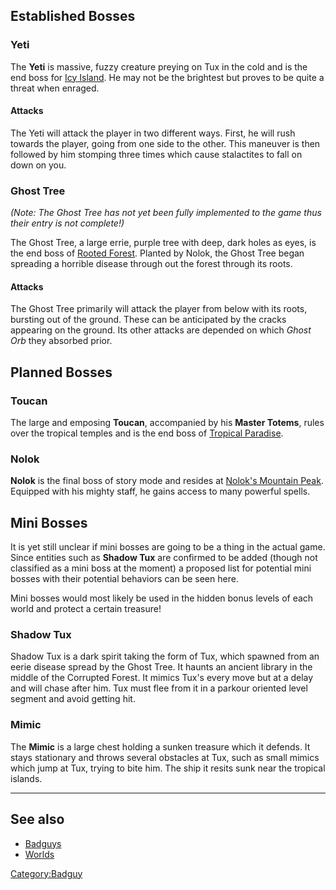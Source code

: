 ## Established Bosses

### Yeti

The **Yeti** is massive, fuzzy creature preying on Tux in the cold and is the end boss for
[Icy Island](https://github.com/SuperTux/supertux/wiki/Icy-Island). He may not be the brightest
but proves to be quite a threat when enraged.

#### Attacks
The Yeti will attack the player in two different ways. First, he will rush towards the player,
going from one side to the other. This maneuver is then followed by him stomping three times which
cause stalactites to fall on down on you.

### Ghost Tree

*(Note: The Ghost Tree has not yet been fully implemented to the game thus their entry is not complete!)*

The Ghost Tree, a large errie, purple tree with deep, dark holes as eyes, is the end boss of
[Rooted Forest](https://github.com/SuperTux/supertux/wiki/Rooted-Forest). Planted by Nolok,
the Ghost Tree began spreading a horrible disease through out the forest through its roots.

#### Attacks

The Ghost Tree primarily will attack the player from below with its roots, bursting out of the
ground. These can be anticipated by the cracks appearing on the ground. Its other attacks are
depended on which *Ghost Orb* they absorbed prior.


## Planned Bosses

### Toucan

The large and emposing **Toucan**, accompanied by his **Master Totems**, rules over the tropical temples and
is the end boss of [Tropical Paradise](https://github.com/SuperTux/supertux/wiki/Tropical-Paradise).

### Nolok

**Nolok** is the final boss of story mode and resides at [Nolok's Mountain Peak](https://github.com/SuperTux/supertux/wiki/Mountain-Peak).
Equipped with his mighty staff, he gains access to many powerful spells.


## Mini Bosses

It is yet still unclear if mini bosses are going to be a thing in the actual game. Since entities such as **Shadow Tux** are confirmed to be added
(though not classified as a mini boss at the moment) a proposed list for potential mini bosses with their potential behaviors can be seen here.

Mini bosses would most likely be used in the hidden bonus levels of each world and protect a certain treasure!

### Shadow Tux

Shadow Tux is a dark spirit taking the form of Tux, which spawned from an eerie disease spread by the Ghost Tree. It haunts an ancient library in
the middle of the Corrupted Forest. It mimics Tux's every move but at a delay and will chase after him. Tux must flee from it in a parkour oriented
level segment and avoid getting hit.

### Mimic

The **Mimic** is a large chest holding a sunken treasure which it defends. It stays stationary and throws several obstacles at Tux, such as small
mimics which jump at Tux, trying to bite him. The ship it resits sunk near the tropical islands.

---

See also
--------

-   [Badguys](https://github.com/SuperTux/supertux/wiki/Badguys)
-   [Worlds](https://github.com/SuperTux/supertux/wiki/Worlds)

<Category:Badguy>
